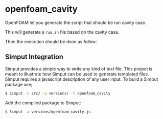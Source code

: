 # openfoam_cavity

OpenFOAM let you generate the script that should be run cavity case.

This will generate a `run.sh` file based on the cavity case.

Then the execution should be done as follow:

## Simput Integration

Simput provides a simple way to write any kind of text file.
This project is meant to illustrate how Simput can be used to generate templated files. Simput requires a javascript description of any user input. To build a Simput package use;

```sh
$ Simput -c src/ -o versions/ -t openfoam_cavity
```

Add the compiled package to Simput:

```sh
$ Simput -a versions/openfoam_cavity.js
```
